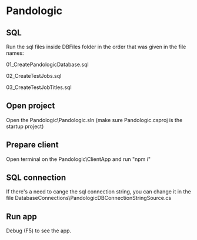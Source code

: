 # Pandologic

## SQL
Run the sql files inside DBFiles folder in the order that was given in the file names:

01_CreatePandologicDatabase.sql

02_CreateTestJobs.sql

03_CreateTestJobTitles.sql

## Open project
Open the Pandologic\Pandologic.sln (make sure Pandologic.csproj is the startup project)

## Prepare client
Open terminal on the Pandologic\ClientApp and run "npm i"

## SQL connection
If there's a need to cange the sql connection string, you can change it in the file DatabaseConnections\PandologicDBConnectionStringSource.cs

## Run app
Debug (F5) to see the app.
